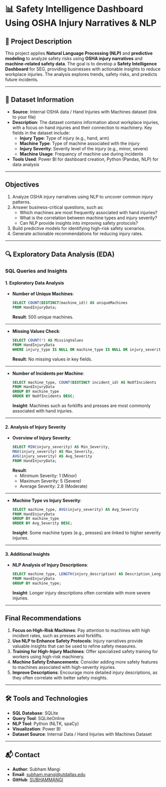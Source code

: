 
# 📊 **Safety Intelligence Dashboard Using OSHA Injury Narratives & NLP**

## 📑 **Project Description**
This project applies **Natural Language Processing (NLP)** and **predictive modeling** to analyze safety risks using **OSHA injury narratives** and **machine-related safety data**. The goal is to develop a **Safety Intelligence Dashboard** for SEG, providing businesses with actionable insights to reduce workplace injuries. The analysis explores trends, safety risks, and predicts future incidents.

---

## 📂 **Dataset Information**
- **Source**: Internal OSHA data / Hand Injuries with Machines dataset (link to your file)
- **Description**: The dataset contains information about workplace injuries, with a focus on hand injuries and their connection to machinery. Key fields in the dataset include:
  - **Injury Type**: Type of injury (e.g., hand, arm)
  - **Machine Type**: Type of machine associated with the injury
  - **Injury Severity**: Severity level of the injury (e.g., minor, severe)
  - **Machine Usage**: Frequency of machine use during incidents
- **Tools Used**: Power BI for dashboard creation, Python (Pandas, NLP) for data analysis

---

## **Objectives**
1. Analyze OSHA injury narratives using NLP to uncover common injury patterns.
2. Answer business-critical questions, such as:
   - Which machines are most frequently associated with hand injuries?
   - What is the correlation between machine types and injury severity?
   - Can NLP provide insights into improving safety protocols?
3. Build predictive models for identifying high-risk safety scenarios.
4. Generate actionable recommendations for reducing injury rates.

---

## 🔍 **Exploratory Data Analysis (EDA)**

### **SQL Queries and Insights**

#### 1. **Exploratory Data Analysis**

- **Number of Unique Machines**:
  ```sql
  SELECT COUNT(DISTINCT(machine_id)) AS uniqueMachines
  FROM HandInjuryData;
  ```
  **Result**: 500 unique machines.

---

- **Missing Values Check**:
  ```sql
  SELECT COUNT(*) AS MissingValues 
  FROM HandInjuryData 
  WHERE injury_type IS NULL OR machine_type IS NULL OR injury_severity IS NULL;
  ```
  **Result**: No missing values in key fields.

---

- **Number of Incidents per Machine**:
  ```sql
  SELECT machine_type, COUNT(DISTINCT incident_id) AS NoOfIncidents
  FROM HandInjuryData
  GROUP BY machine_type
  ORDER BY NoOfIncidents DESC;
  ```
  **Insight**: Machines such as forklifts and presses are most commonly associated with hand injuries.

---

#### 2. **Analysis of Injury Severity**

- **Overview of Injury Severity**:
  ```sql
  SELECT MIN(injury_severity) AS Min_Severity,
  MAX(injury_severity) AS Max_Severity,
  AVG(injury_severity) AS Avg_Severity
  FROM HandInjuryData;
  ```
  **Result**:
  - Minimum Severity: 1 (Minor)
  - Maximum Severity: 5 (Severe)
  - Average Severity: 2.8 (Moderate)

---

- **Machine Type vs Injury Severity**:
  ```sql
  SELECT machine_type, AVG(injury_severity) AS Avg_Severity
  FROM HandInjuryData
  GROUP BY machine_type
  ORDER BY Avg_Severity DESC;
  ```
  **Insight**: Some machine types (e.g., presses) are linked to higher severity injuries.

---

#### 3. **Additional Insights**

- **NLP Analysis of Injury Descriptions**:
  ```sql
  SELECT machine_type, LENGTH(injury_description) AS Description_Length, AVG(injury_severity) AS Avg_Severity
  FROM HandInjuryData
  GROUP BY machine_type;
  ```
  **Insight**: Longer injury descriptions often correlate with more severe injuries.

---

## **Final Recommendations**
1. **Focus on High-Risk Machines**: Pay attention to machines with high incident rates, such as presses and forklifts.
2. **Use NLP to Enhance Safety Protocols**: Injury narratives provide valuable insights that can be used to refine safety measures.
3. **Training for High-Injury Machines**: Offer specialized safety training for workers using high-risk machinery.
4. **Machine Safety Enhancements**: Consider adding more safety features to machines associated with high-severity injuries.
5. **Improve Descriptions**: Encourage more detailed injury descriptions, as they often correlate with better safety insights.

---

## 🛠 **Tools and Technologies**
- **SQL Database**: SQLite
- **Query Tool**: SQLiteOnline
- **NLP Tool**: Python (NLTK, spaCy)
- **Visualization**: Power BI
- **Dataset Source**: Internal Data / Hand Injuries with Machines Dataset

---

## 📬 **Contact**
- **Author**: Subham Mangi  
- **Email**: [subham.mangi@utdallas.edu](mailto:subham.mangi@utdallas.edu)  
- **GitHub**: [SUBHAMMANGI](https://github.com/SUBHAMMANGI)

